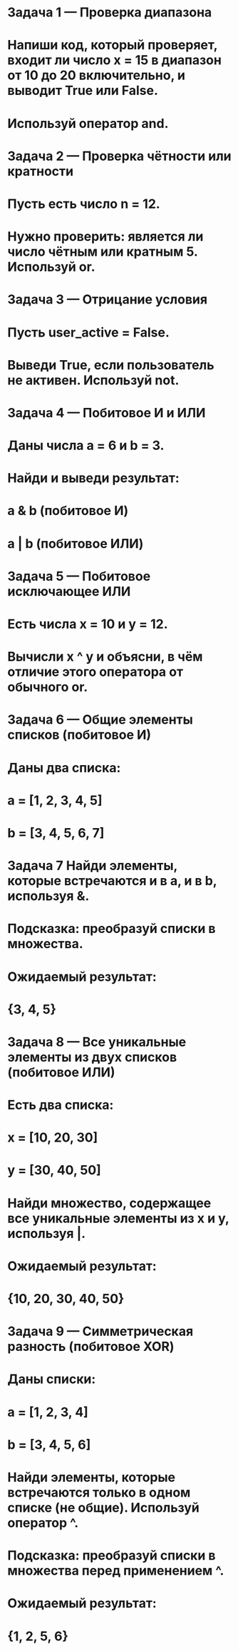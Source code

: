 # Задача 1 — Проверка диапазона
#
# Напиши код, который проверяет, входит ли число x = 15 в диапазон от 10 до 20 включительно, и выводит True или False.
# Используй оператор and.
#


# Задача 2 — Проверка чётности или кратности
#
# Пусть есть число n = 12.
# Нужно проверить: является ли число чётным или кратным 5. Используй or.
#

# Задача 3 — Отрицание условия
#
# Пусть user_active = False.
# Выведи True, если пользователь не активен. Используй not.
#


# Задача 4 — Побитовое И и ИЛИ
#
# Даны числа a = 6 и b = 3.
# Найди и выведи результат:
#
# a & b (побитовое И)
#
# a | b (побитовое ИЛИ)
#


# Задача 5 — Побитовое исключающее ИЛИ
#
# Есть числа x = 10 и y = 12.
# Вычисли x ^ y и объясни, в чём отличие этого оператора от обычного or.
#


# Задача 6 — Общие элементы списков (побитовое И)
#
# Даны два списка:
#
# a = [1, 2, 3, 4, 5]
# b = [3, 4, 5, 6, 7]
#
#
# Задача 7 Найди элементы, которые встречаются и в a, и в b, используя &.
# Подсказка: преобразуй списки в множества.
#
# Ожидаемый результат:
#
# {3, 4, 5}
#

# Задача 8 — Все уникальные элементы из двух списков (побитовое ИЛИ)
#
# Есть два списка:
#
# x = [10, 20, 30]
# y = [30, 40, 50]
#
#
# Найди множество, содержащее все уникальные элементы из x и y, используя |.
#
# Ожидаемый результат:
#
# {10, 20, 30, 40, 50}


# Задача 9 — Симметрическая разность (побитовое XOR)
#
# Даны списки:
#
# a = [1, 2, 3, 4]
# b = [3, 4, 5, 6]
#
#
# Найди элементы, которые встречаются только в одном списке (не общие). Используй оператор ^.
#
# Подсказка: преобразуй списки в множества перед применением ^.
#
# Ожидаемый результат:
#
# {1, 2, 5, 6}
